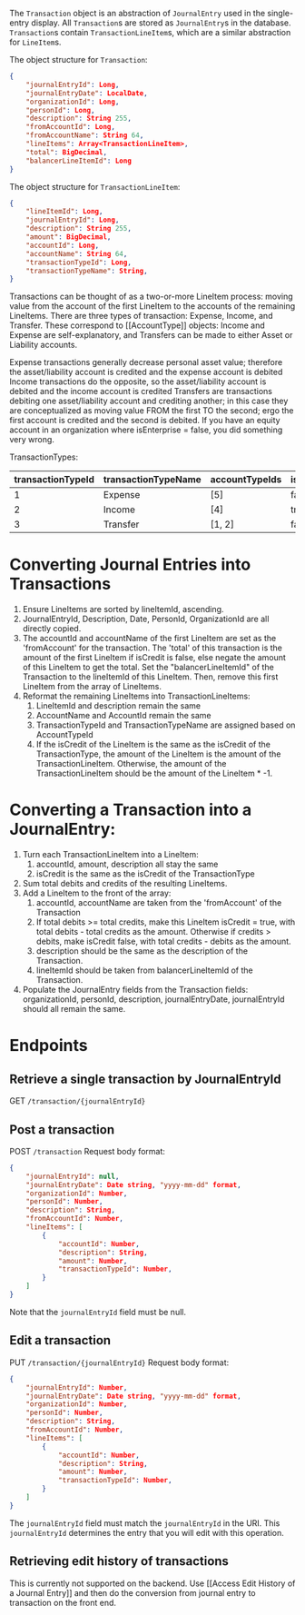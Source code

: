 The `Transaction` object is an abstraction of `JournalEntry` used in the single-entry display. All `Transaction`s are stored as `JournalEntry`s in the database. 
`Transaction`s contain `TransactionLineItem`s, which are a similar abstraction for `LineItem`s.

The object structure for `Transaction`:
```json
{
	"journalEntryId": Long,
	"journalEntryDate": LocalDate,
	"organizationId": Long,
	"personId": Long,
	"description": String 255,
	"fromAccountId": Long,
	"fromAccountName": String 64,
	"lineItems": Array<TransactionLineItem>,
	"total": BigDecimal,
	"balancerLineItemId": Long
}
```
The object structure for `TransactionLineItem`:
```json
{
	"lineItemId": Long,
	"journalEntryId": Long,
	"description": String 255,
	"amount": BigDecimal,
	"accountId": Long,
	"accountName": String 64,
	"transactionTypeId": Long,
	"transactionTypeName": String,
}
```

Transactions can be thought of as a two-or-more LineItem process: moving value from the account of the first LineItem to the accounts of the remaining LineItems. There are three types of transaction: Expense, Income, and Transfer. These correspond to [[AccountType]] objects: Income and Expense are self-explanatory, and Transfers can be made to either Asset or Liability accounts.

Expense transactions generally decrease personal asset value; therefore the asset/liability account is credited and the expense account is debited
Income transactions do the opposite, so the asset/liability account is debited and the income account is credited
Transfers are transactions debiting one asset/liability account and crediting another; in this case they are conceptualized as moving value FROM the first TO the second; ergo the first account is credited and the second is debited.
If you have an equity account in an organization where isEnterprise = false, you did something very wrong.

TransactionTypes:

| transactionTypeId | transactionTypeName | accountTypeIds | isCredit |
| ---- | ---- | ---- | ---- |
| 1 | Expense | [5] | false |
| 2 | Income | [4] | true |
| 3 | Transfer | [1, 2] | false |

# Converting Journal Entries into Transactions
1. Ensure LineItems are sorted by lineItemId, ascending.
2. JournalEntryId, Description, Date, PersonId, OrganizationId are all directly copied.
3. The accountId and accountName of the first LineItem are set as the 'fromAccount' for the transaction. The 'total' of this transaction is the amount of the first LineItem if isCredit is false, else negate the amount of this LineItem to get the total. Set the "balancerLineItemId" of the Transaction to the lineItemId of this LineItem. Then, remove this first LineItem from the array of LineItems.
4. Reformat the remaining LineItems into TransactionLineItems:
	1. LineItemId and description remain the same
	2. AccountName and AccountId remain the same
	3. TransactionTypeId and TransactionTypeName are assigned based on AccountTypeId
	4. If the isCredit of the LineItem is the same as the isCredit of the TransactionType, the amount of the LineItem is the amount of the TransactionLineItem. Otherwise, the amount of the TransactionLineItem should be the amount of the LineItem \* -1.
# Converting a Transaction into a JournalEntry:
1. Turn each TransactionLineItem into a LineItem:
	1. accountId, amount, description all stay the same
	2. isCredit is the same as the isCredit of the TransactionType
2. Sum total debits and credits of the resulting LineItems.
3. Add a LineItem to the front of the array: 
	1. accountId, accountName are taken from the 'fromAccount'  of the Transaction
	2. If total debits >= total credits, make this LineItem isCredit = true, with total debits - total credits as the amount. Otherwise if credits > debits, make isCredit false, with total credits - debits as the amount.
	4. description should be the same as the description of the Transaction.
	5. lineItemId should be taken from balancerLineItemId of the Transaction.
4. Populate the JournalEntry fields from the Transaction fields: organizationId, personId, description, journalEntryDate, journalEntryId should all remain the same.

# Endpoints
## Retrieve a single transaction by JournalEntryId
GET `/transaction/{journalEntryId}`
## Post a transaction
POST `/transaction`
Request body format:
```json
{
    "journalEntryId": null,
    "journalEntryDate": Date string, "yyyy-mm-dd" format,
    "organizationId": Number,
    "personId": Number,
    "description": String,
    "fromAccountId": Number,
    "lineItems": [
        {
            "accountId": Number,
            "description": String,
            "amount": Number,
            "transactionTypeId": Number,
        }
    ]
}
```
Note that the `journalEntryId` field must be null.
## Edit a transaction
PUT `/transaction/{journalEntryId}`
Request body format:
```json
{
    "journalEntryId": Number,
    "journalEntryDate": Date string, "yyyy-mm-dd" format,
    "organizationId": Number,
    "personId": Number,
    "description": String,
    "fromAccountId": Number,
    "lineItems": [
        {
            "accountId": Number,
            "description": String,
            "amount": Number,
            "transactionTypeId": Number,
        }
    ]
}
```
The `journalEntryId` field must match the `journalEntryId` in the URI. This `journalEntryId` determines the entry that you will edit with this operation.
## Retrieving edit history of transactions
This is currently not supported on the backend. Use [[Access Edit History of a Journal Entry]] and then do the conversion from journal entry to transaction on the front end.